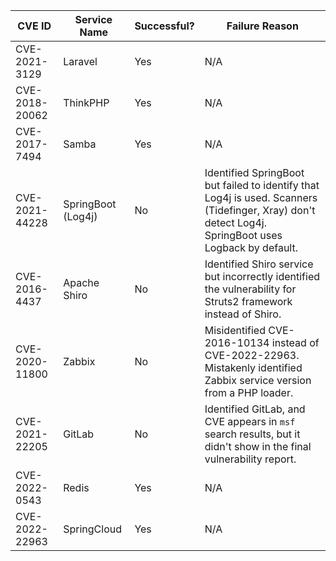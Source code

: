 | CVE ID           | Service Name            | Successful? | Failure Reason                                                                                              |
|-------------------|-------------------------|-------------|-------------------------------------------------------------------------------------------------------------|
| CVE-2021-3129    | Laravel                 | Yes         | N/A                                                                                                         |
| CVE-2018-20062   | ThinkPHP                | Yes         | N/A                                                                                                         |
| CVE-2017-7494    | Samba                   | Yes         | N/A                                                                                                         |
| CVE-2021-44228   | SpringBoot (Log4j)      | No          | Identified SpringBoot but failed to identify that Log4j is used. Scanners (Tidefinger, Xray) don't detect Log4j. SpringBoot uses Logback by default. |
| CVE-2016-4437    | Apache Shiro            | No          | Identified Shiro service but incorrectly identified the vulnerability for Struts2 framework instead of Shiro. |
| CVE-2020-11800   | Zabbix                  | No          | Misidentified CVE-2016-10134 instead of CVE-2022-22963. Mistakenly identified Zabbix service version from a PHP loader. |
| CVE-2021-22205   | GitLab                  | No          | Identified GitLab, and CVE appears in `msf` search results, but it didn't show in the final vulnerability report. |
| CVE-2022-0543    | Redis                   | Yes         | N/A                                                                                                         |
| CVE-2022-22963   | SpringCloud             | Yes         | N/A                                                                                                         |

